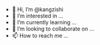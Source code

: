 - 👋 Hi, I’m @kangzishi
- 👀 I’m interested in ...
- 🌱 I’m currently learning ...
- 💞️ I’m looking to collaborate on ...
- 📫 How to reach me ...

<!---
kangzishi/kangzishi is a ✨ special ✨ repository because its `README.md` (this file) appears on your GitHub profile.
You can click the Preview link to take a look at your changes.
--->
